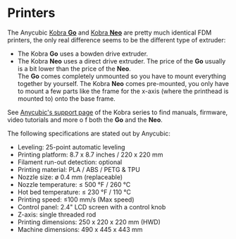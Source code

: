 <link rel=”manifest” href=”docs/manifest.webmanifest”>

# Printers
The Anycubic [Kobra **Go**](https://www.anycubic.com/collections/3d-printers/products/kobra-go) and [Kobra **Neo**](https://www.anycubic.com/collections/3d-printers/products/kobra-neo) are pretty much identical FDM printers, the only real difference seems to be the different type of extruder: 
- The Kobra **Go** uses a bowden drive extruder.
- The Kobra **Neo** uses a direct drive extruder.
The price of the **Go** usually is a bit lower than the price of the **Neo**.  
The **Go** comes completely unmounted so you have to mount everything together by yourself. The Kobra **Neo** comes pre-mounted, you only have to mount a few parts like the frame for the x-axis (where the printhead is mounted to) onto the base frame.  
  
See [Anycubic's support page](https://www.anycubic.com/blogs/news/all-you-need-to-know-about-kobra-series) of the Kobra series to find manuals, firmware, video tutorials and more o f both the **Go** and the **Neo**.    
  
The following specifications are stated out by Anycubic:  
- Leveling: 25-point automatic leveling
- Printing platform: 8.7 x 8.7 inches / 220 x 220 mm
- Filament run-out detection: optional
- Printing material: PLA / ABS / PETG & TPU
- Nozzle size: ø 0.4 mm (replaceable)
- Nozzle temperature: ≤ 500 °F / 260 °C
- Hot bed temperature: ≤ 230 °F / 110 °C
- Printing speed: ≤100 mm/s (Max speed)
- Control panel: 2.4" LCD screen with a control knob
- Z-axis: single threaded rod
- Printing dimensions: 250 x 220 x 220 mm (HWD)
- Machine dimensions: 490 x 445 x 443 mm
